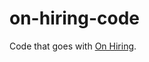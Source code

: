 on-hiring-code
==============

Code that goes with [On Hiring](www.jeremyshute.com/post/on-hiring/).
